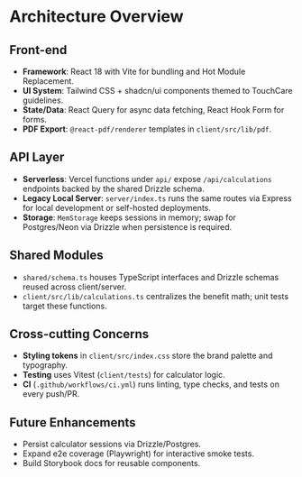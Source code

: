 # Architecture Overview

## Front-end

- **Framework**: React 18 with Vite for bundling and Hot Module Replacement.
- **UI System**: Tailwind CSS + shadcn/ui components themed to TouchCare guidelines.
- **State/Data**: React Query for async data fetching, React Hook Form for forms.
- **PDF Export**: `@react-pdf/renderer` templates in `client/src/lib/pdf`.

## API Layer

- **Serverless**: Vercel functions under `api/` expose `/api/calculations` endpoints backed by the shared Drizzle schema.
- **Legacy Local Server**: `server/index.ts` runs the same routes via Express for local development or self-hosted deployments.
- **Storage**: `MemStorage` keeps sessions in memory; swap for Postgres/Neon via Drizzle when persistence is required.

## Shared Modules

- `shared/schema.ts` houses TypeScript interfaces and Drizzle schemas reused across client/server.
- `client/src/lib/calculations.ts` centralizes the benefit math; unit tests target these functions.

## Cross-cutting Concerns

- **Styling tokens** in `client/src/index.css` store the brand palette and typography.
- **Testing** uses Vitest (`client/tests`) for calculator logic.
- **CI** (`.github/workflows/ci.yml`) runs linting, type checks, and tests on every push/PR.

## Future Enhancements

- Persist calculator sessions via Drizzle/Postgres.
- Expand e2e coverage (Playwright) for interactive smoke tests.
- Build Storybook docs for reusable components.

